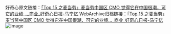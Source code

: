 好奇心原文链接：[「Top 15 之麦当劳」麦当劳中国区 CMO 觉得它在中国很潮，可它的业绩..._商业_好奇心日报-马宁忆 ](https://www.qdaily.com/articles/9029.html)
WebArchive归档链接：[「Top 15 之麦当劳」麦当劳中国区 CMO 觉得它在中国很潮，可它的业绩..._商业_好奇心日报-马宁忆 ](http://web.archive.org/web/20190623153749/https://www.qdaily.com/articles/9029.html)
![image](http://ww3.sinaimg.cn/large/007d5XDply1g3ve3jkyicj30u0895npe)